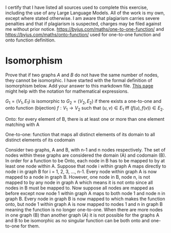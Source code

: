 I certify that I have listed all sources used to complete this exercise, including the use of any Large Language Models. All of the work is my own, except where stated otherwise. I am aware that plagiarism carries severe penalties and that if plagiarism is suspected, charges may be filed against me without prior notice. https://byjus.com/maths/one-to-one-function/ and https://byjus.com/maths/onto-function/ used for one-to-one function and onto function definition.

# Isomorphism

Prove that if two graphs $A$ and $B$ do not have the same number of nodes, they
cannot be isomorphic. I have started with the formal definition of isomorphism
below. Add your answer to this markdown file. [This
page](https://docs.github.com/en/get-started/writing-on-github/working-with-advanced-formatting/writing-mathematical-expressions)
might help with the notation for mathematical expressions.

$G_1=(V_1 , E_1)$ is isomorphic to $G_2 = (V_2, E_2)$ if there exists a
one-to-one and onto function (bijection) $f: V_1 \rightarrow V_2$ such that $(u,v)
\in E_1$ iff $(f(u),f(v)) \in E_2$.

Onto: for every element of B, there is at least one or more than one element matching with A

One-to-one: function that maps all distinct elements of its domain to all distinct elements of its codomain

Consider two graphs, A and B, with n-1 and n nodes respectively. The set of nodes within these graphs are considered the domain (A) and codomain (B). In order for a function to be Onto, each node in B has to be mapped to by at least one node within A. Suppose that node i within graph A maps directly to node i in graph B for i = 1, 2, 3, ..., n-1. Every node within graph A is now mapped to a node in graph B. However, one node in B, node n, is not mapped to by any node in graph A which means it is not onto since all nodes in B must be mapped to. Now suppose all nodes are mapped as before except now node 1 within graph A maps to both node 1 and node n in graph B. Every node in graph B is now mapped to which makes the function onto, but node 1 within graph A is now mapped to nodes 1 and n in graph B meaning the function is no longer one-to-one. When there are more nodes in one graph (B) than another graph (A) it is not possible for the graphs A and B to be isomorphic as no singular function can be both onto and one-to-one for them.
